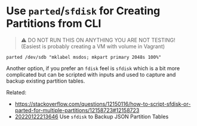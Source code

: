 # Use `parted`/`sfdisk` for Creating Partitions from CLI

> ⚠️
> DO NOT RUN THIS ON ANYTHING YOU ARE NOT TESTING!
> (Easiest is probably creating a VM with volume in Vagrant)

```
parted /dev/sdb "mklabel msdos; mkpart primary 2048s 100%"
```

Another option, if you prefer an `fdisk` feel is `sfdisk` which is a bit
more complicated but can be scripted with inputs and used to capture and
backup existing partition tables.

Related:

* <https://stackoverflow.com/questions/12150116/how-to-script-sfdisk-or-parted-for-multiple-partitions/12158723#12158723>
* [20220122213646](/20220122213646/) Use `sfdisk` to Backup JSON Partition Tables
